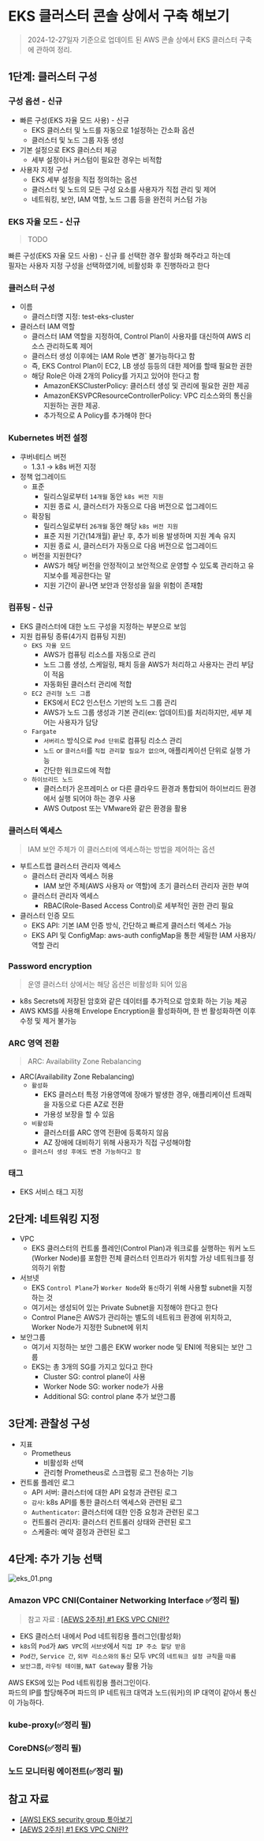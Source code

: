 # EKS 클러스터 콘솔 상에서 구축 해보기

> 2024-12-27일자 기준으로 업데이트 된 AWS 콘솔 상에서 EKS 클러스터 구축에 관하여 정리.

## 1단계: 클러스터 구성

### 구성 옵션 - 신규

- 빠른 구성(EKS 자율 모드 사용) - 신규
  - EKS 클러스터 및 노드를 자동으로 1설정하는 간소화 옵션
  - 클러스터 및 노드 그룹 자동 생성
- 기본 설정으로 EKS 클러스터 제공
  - 세부 설정이나 커스텀이 필요한 경우는 비적합
- 사용자 지정 구성
  - EKS 세부 설정을 직접 정의하는 옵션
  - 클러스터 및 노드의 모든 구성 요소를 사용자가 직접 관리 및 제어
  - 네트워킹, 보안, IAM 역할, 노드 그룹 등을 완전히 커스텀 가능

### EKS 자율 모드 - 신규

> TODO

빠른 구성(EKS 자율 모드 사용) - 신규 를 선택한 경우 활성화 해주라고 하는데  
필자는 사용자 지정 구성을 선택하였기에, 비활성화 후 진행하라고 한다

### 클러스터 구성

- 이름
  - 클러스터명 지정: test-eks-cluster
- 클러스터 IAM 역할
  - 클러스터 IAM 역할을 지정하여, Control Plan이 사용자를 대신하여 AWS 리소스 관리하도록 제어
  - 클러스터 생성 이후에는 IAM Role 변경` 불가능하다고 함
  - 즉, EKS Control Plan이 EC2, LB 생성 등등의 대한 제어를 할때 필요한 권한
  - 해당 Role은 아래 2개의 Policy를 가지고 있어야 한다고 함
    - AmazonEKSClusterPolicy: 클러스터 생성 및 관리에 필요한 권한 제공
    - AmazonEKSVPCResourceControllerPolicy: VPC 리소스와의 통신을 지원하는 권한 제공.
    - 추가적으로 A Policy를 추가해야 한다

### Kubernetes 버전 설정

- 쿠버네티스 버전
  - 1.3.1 -> k8s 버전 지정
- 정책 업그레이드
  - 표준
    - 릴리스일로부터 `14개월` 동안 `k8s 버전 지원`
    - 지원 종료 시, 클러스터가 자동으로 다음 버전으로 업그레이드
  - 확장됨
    - 릴리스일로부터 `26개월` 동안 해당 `k8s 버전 지원`
    - 표준 지원 기간(14개월) 끝난 후, 추가 비용 발생하며 지원 계속 유지
    - 지원 종료 시, 클러스터가 자동으로 다음 버전으로 업그레이드
  - 버전을 지원한다?
    - AWS가 해당 버전을 안정적이고 보안적으로 운영할 수 있도록 관리하고 유지보수를 제공한다는 말
    - 지원 기간이 끝나면 보안과 안정성을 잃을 위험이 존재함

### 컴퓨팅 - 신규

- EKS 클러스터에 대한 노드 구성을 지정하는 부분으로 보임
- 지원 컴퓨팅 종류(4가지 컴퓨팅 지원)
  - `EKS 자율 모드`
    - AWS가 컴퓨팅 리소스를 자동으로 관리
    - 노드 그룹 생성, 스케일링, 패치 등을 AWS가 처리하고 사용자는 관리 부담이 적음
    - 자동화된 클러스터 관리에 적합
  - `EC2 관리형 노드 그룹`
    - EKS에서 EC2 인스턴스 기반의 노드 그룹 관리
    - AWS가 노드 그룹 생성과 기본 관리(ex: 업데이트)를 처리하지만, 세부 제어는 사용자가 담당
  - `Fargate`
    - `서버리스` 방식으로 `Pod 단위`로 컴퓨팅 리소스 관리
    - `노드` or `클러스터`를 `직접 관리할 필요가 없으며`, 애플리케이션 단위로 실행 가능
    - 간단한 워크로드에 적합
  - `하이브리드 노드`
    - 클러스터가 온프레미스 or 다른 클라우드 환경과 통합되어 하이브리드 환경에서 실행 되어야 하는 경우 사용
    - AWS Outpost 또는 VMware와 같은 환경을 활용

### 클러스터 엑세스

> IAM 보안 주체가 이 클러스터에 엑세스하는 방법을 제어하는 옵션

- 부트스트랩 클러스터 관리자 엑세스
  - 클러스터 관리자 엑세스 허용
    - IAM 보안 주체(AWS 사용자 or 역할)에 초기 클러스터 관리자 권한 부여
  - 클러스터 관리자 엑세스
    - RBAC(Role-Based Access Control)로 세부적인 권한 관리 필요
- 클러스터 인증 모드
  - EKS API: 기본 IAM 인증 방식, 간단하고 빠르게 클러스터 엑세스 가능
  - EKS API 및 ConfigMap: aws-auth configMap을 통한 세밀한 IAM 사용자/역할 관리

### Password encryption

> 운영 클러스터 상에서는 해당 옵션은 비활성화 되어 있음

- k8s Secrets에 저장된 암호와 같은 데이터를 추가적으로 암호화 하는 기능 제공
- AWS KMS를 사용해 Envelope Encryption을 활성화하며, 한 번 활성화하면 이후 수정 및 제거 불가능

### ARC 영역 전환

> ARC: Availability Zone Rebalancing

- ARC(Availability Zone Rebalancing)
  - `활성화`
    - EKS 클러스터 특정 가용영역에 장애가 발생한 경우, 애플리케이션 트래픽을 자동으로 다른 AZ로 전환
    - 가용성 보장을 할 수 있음
  - `비활성화`
    - 클러스터를 ARC 영역 전환에 등록하지 않음
    - AZ 장애에 대비하기 위해 사용자가 직접 구성해야함
  - `클러스터 생성 후에도 변경 가능하다고 함`

### 태그

- EKS 서비스 태그 지정

## 2단계: 네트워킹 지정

- VPC
  - EKS 클러스터의 컨트롤 플레인(Control Plan)과 워크로를 실행하는 워커 노드(Worker Node)를 포함한 전체 클러스터 인프라가 위치할 가상 네트워크를 정의하기 위함
- 서브넷
  - EKS `Control Plane`가 `Worker Node`와 `통신`하기 위해 사용할 subnet을 지정하는 것
  - 여기서는 생성되어 있는 Private Subnet을 지정해야 한다고 한다
  - Control Plane은 AWS가 관리하는 별도의 네트워크 환경에 위치하고, Worker Node가 지정한 Subnet에 위치
- 보안그룹
  - 여기서 지정하는 보안 그룹은 EKW worker node 및 ENI에 적용되는 보안 그룹
  - EKS는 총 3개의 SG를 가지고 있다고 한다
    - Cluster SG: control plane이 사용
    - Worker Node SG: worker node가 사용
    - Additional SG: control plane 추가 보안그룹

## 3단계: 관찰성 구성

- 지표
  - Prometheus
    - 비활성화 선택
    - 관리형 Prometheus로 스크랩핑 로그 전송하는 기능
- 컨트롤 플레인 로그
  - API 서버: 클러스터에 대한 API 요청과 관련된 로그
  - `감사`: k8s API를 통한 클러스터 엑세스와 관련된 로그
  - `Authenticator`: 클러스터에 대한 인증 요청과 관련된 로그
  - 컨트롤러 관리자: 클러스터 컨트롤러 상태와 관련된 로그
  - 스케줄러: 예약 결정과 관련된 로그

## 4단계: 추가 기능 선택

![eks_01.png](./img/eks_01.png)

### Amazon VPC CNI(Container Networking Interface ✅정리 필)

> 참고 자료 : [[AEWS 2주차] #1 EKS VPC CNI란?](https://bigco-growth-diary.tistory.com/72)

- EKS 클러스터 내에서 Pod 네트워킹용 플러그인(활성화)
- `k8s`의 `Pod`가 `AWS VPC`의 `서브넷`에서 `직접 IP 주소 할당 받음`
- `Pod간`, `Service 간`, `외부 리소스와의` `통신` 모두 `VPC`의 `네트워크 설정 규칙`을 `따름`
- `보안그룹`, `라우팅 테이블`, `NAT Gateway` 활용 가능

AWS EKS에 있는 Pod 네트워킹용 플러그인이다.  
파드의 IP를 할당해주며 파드의 IP 네트워크 대역과 노드(워커)의 IP 대역이 같아서 통신이 가능하다.

### kube-proxy(✅정리 필)

### CoreDNS(✅정리 필)

### 노드 모니터링 에이전트(✅정리 필)

## 참고 자료

- [[AWS] EKS security group 톺아보기](https://malwareanalysis.tistory.com/709)
- [[AEWS 2주차] #1 EKS VPC CNI란?](https://bigco-growth-diary.tistory.com/72)